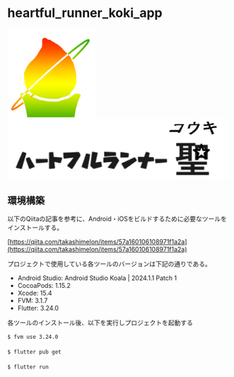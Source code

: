 # heartful_runner_koki_app

<img src="images/logo1.png" width="200px">

<img src="images/logo2.png" width="500px">

## 環境構築

以下のQiitaの記事を参考に、Android・iOSをビルドするために必要なツールをインストールする。

[https://qiita.com/takashimelon/items/57a160106108971f1a2a](https://qiita.com/takashimelon/items/57a160106108971f1a2a)

プロジェクトで使用している各ツールのバージョンは下記の通りである。

- Android Studio: Android Studio Koala | 2024.1.1 Patch 1
- CocoaPods: 1.15.2
- Xcode: 15.4
- FVM: 3.1.7
- Flutter: 3.24.0

各ツールのインストール後、以下を実行しプロジェクトを起動する

```bash
$ fvm use 3.24.0

$ flutter pub get

$ flutter run
```
